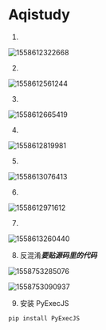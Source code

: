# Aqistudy

1. 

![1558612322668](Aqistudy.assets/1558612322668.png)

2. 

![1558612561244](Aqistudy.assets/1558612561244.png)

3. 

![1558612665419](Aqistudy.assets/1558612665419.png)

4. 

![1558612819981](Aqistudy.assets/1558612819981.png)

5. 

![1558613076413](Aqistudy.assets/1558613076413.png)

6. 

![1558612971612](Aqistudy.assets/1558612971612.png)

7. 

![1558613260440](Aqistudy.assets/1558613260440.png)

8. 反混淆***要贴源码里的代码***

![1558753285076](Aqistudy.assets/1558753285076.png)

![1558753090937](Aqistudy.assets/1558753090937.png)

9. 安装 PyExecJS

`pip install PyExecJS`

